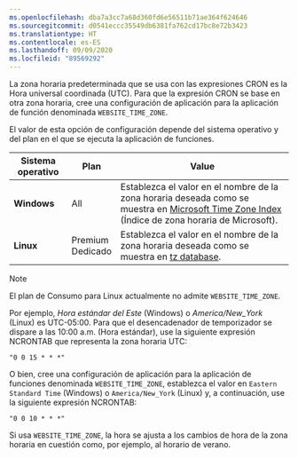```yaml
---
ms.openlocfilehash: dba7a3cc7a68d360fd6e56511b71ae364f624646
ms.sourcegitcommit: d0541eccc35549db6381fa762cd17bc8e72b3423
ms.translationtype: HT
ms.contentlocale: es-ES
ms.lasthandoff: 09/09/2020
ms.locfileid: "89569292"
---
```

La zona horaria predeterminada que se usa con las expresiones CRON es la Hora universal coordinada (UTC). Para que la expresión CRON se base en otra zona horaria, cree una configuración de aplicación para la aplicación de función denominada `WEBSITE_TIME_ZONE`. 

El valor de esta opción de configuración depende del sistema operativo y del plan en el que se ejecuta la aplicación de funciones.

|Sistema operativo |Plan |Value |
|-|-|-|
| **Windows** |All | Establezca el valor en el nombre de la zona horaria deseada como se muestra en [Microsoft Time Zone Index](https://docs.microsoft.com/previous-versions/windows/it-pro/windows-vista/cc749073(v=ws.10)) (Índice de zona horaria de Microsoft). |
| **Linux** |Premium<br/>Dedicado |Establezca el valor en el nombre de la zona horaria deseada como se muestra en [tz database](https://en.wikipedia.org/wiki/List_of_tz_database_time_zones). |

> [!NOTE]
> El plan de Consumo para Linux actualmente no admite `WEBSITE_TIME_ZONE`.

Por ejemplo, *Hora estándar del Este* (Windows) o *America/New_York* (Linux) es UTC-05:00. Para que el desencadenador de temporizador se dispare a las 10:00 a.m. (Hora estándar), use la siguiente expresión NCRONTAB que representa la zona horaria UTC:

```
"0 0 15 * * *"
``` 

O bien, cree una configuración de aplicación para la aplicación de funciones denominada `WEBSITE_TIME_ZONE`, establezca el valor en `Eastern Standard Time` (Windows) o `America/New_York` (Linux) y, a continuación, use la siguiente expresión NCRONTAB: 

```
"0 0 10 * * *"
``` 

Si usa `WEBSITE_TIME_ZONE`, la hora se ajusta a los cambios de hora de la zona horaria en cuestión como, por ejemplo, al horario de verano. 
